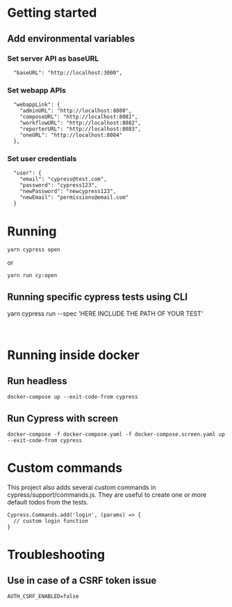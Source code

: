 # Getting started

## Add environmental variables

### Set server API as baseURL

```shell
  "baseURL": "http://localhost:3000",
```

### Set webapp APIs

```shell
  "webappLink": {
    "adminURL": "http://localhost:8080",
    "composeURL": "http://localhost:8081",
    "workflowURL": "http://localhost:8082",
    "reporterURL": "http://localhost:8083",
    "oneURL": "http://localhost:8084"
  },
```

### Set user credentials

```shell
  "user": {
    "email": "cypress@test.com",
    "password": "cypress123",
    "newPassword": "newcypress123",
    "newEmail": "permissions@email.com"
  }
```

# Running

```shell
yarn cypress open
```

or

```shell
yarn run cy:open
```

## Running specific cypress tests using CLI

yarn cypress run --spec 'HERE INCLUDE THE PATH OF YOUR TEST'

<br />

# Running inside docker

## Run headless

```shell
docker-compose up --exit-code-from cypress
```

## Run Cypress with screen

```shell
docker-compose -f docker-compose.yaml -f docker-compose.screen.yaml up --exit-code-from cypress
```

# Custom commands

This project also adds several custom commands in cypress/support/commands.js. They are useful to create one or more default todos from the tests.

```shell
Cypress.Commands.add('login', (params) => {
  // custom login function
}
```

# Troubleshooting

## Use in case of a CSRF token issue

```shell
AUTH_CSRF_ENABLED=false
```
